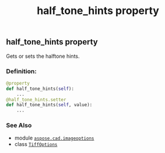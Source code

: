 ﻿---
title: half_tone_hints property
second_title: Aspose.CAD for Python via .NET API References
description: 
type: docs
weight: 220
url: /python-net/aspose.cad.imageoptions/tiffoptions/half_tone_hints/
is_root: false
---

## half_tone_hints property


Gets or sets the halftone hints.
### Definition:
```python
@property
def half_tone_hints(self):
    ...
@half_tone_hints.setter
def half_tone_hints(self, value):
    ...
```

### See Also
* module [`aspose.cad.imageoptions`](../../)
* class [`TiffOptions`](/cad/python-net/aspose.cad.imageoptions/tiffoptions)
